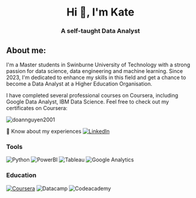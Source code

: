 <h1 align="center">Hi 👋, I'm Kate </h1>
<h3 align="center">A self-taught Data Analyst </h3>

<h2> About me: </h2>
</p>

I'm a Master students in Swinburne University of Technology with a strong passion for data science, data engineering and machine learning. 
Since 2023, I'm dedicated to enhance my skills in this field and get a chance to become a Data Analyst at a Higher Education Organisation. 

I have completed several professional courses on Coursera, including Google Data Analyst, IBM Data Science. Feel free to check out my certificates on Coursera: 

<p align="left"> <img src="https://komarev.com/ghpvc/?username=doannguyen2001&label=Profile%20views&color=59A3D1&style=flat" alt="doannguyen2001" /> </p>

📄 Know about my experiences [![LinkedIn](https://img.shields.io/badge/linkedin-%230077B5.svg?style=for-the-badge&logo=linkedin&logoColor=white)](https://www.linkedin.com/in/nguyen-doan/)

</p>

<h3 align="left">Tools</h3>

![Python](https://img.shields.io/badge/python-3670A0?style=for-the-badge&logo=python&logoColor=ffdd54)
![PowerBI](https://img.shields.io/badge/PowerBI-F2C811?style=for-the-badge&logo=Power%20BI&logoColor=white)
![Tableau](https://img.shields.io/badge/Tableau-E97627?style=for-the-badge&logo=Tableau&logoColor=white)
![Google Analytics](https://img.shields.io/badge/Google%20Analytics-E37400?style=for-the-badge&logo=google%20analytics&logoColor=white)

<h3 align="left">Education</h3>

[![Coursera](https://img.shields.io/badge/Coursera-0056D2?style=for-the-badge&logo=Coursera&logoColor=white)](https://www.credly.com/badges/9ac609b8-1210-4d29-8b65-9b21a2c66858/linked_in_profile)
![Datacamp](https://img.shields.io/badge/Datacamp-05192D?style=for-the-badge&logo=datacamp&logoColor=65FF8F)
![Codeacademy](https://img.shields.io/badge/Codecademy-FFF0E5?style=for-the-badge&logo=codecademy&logoColor=303347)





